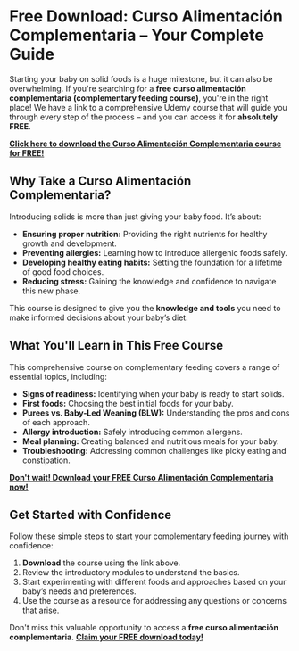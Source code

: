 # Free Download: Curso Alimentación Complementaria – Your Complete Guide

Starting your baby on solid foods is a huge milestone, but it can also be overwhelming. If you're searching for a **free curso alimentación complementaria (complementary feeding course)**, you're in the right place! We have a link to a comprehensive Udemy course that will guide you through every step of the process – and you can access it for **absolutely FREE**.

[**Click here to download the Curso Alimentación Complementaria course for FREE!**](https://udemywork.com/curso-alimentacion-complementaria)

## Why Take a Curso Alimentación Complementaria?

Introducing solids is more than just giving your baby food. It’s about:

*   **Ensuring proper nutrition:** Providing the right nutrients for healthy growth and development.
*   **Preventing allergies:** Learning how to introduce allergenic foods safely.
*   **Developing healthy eating habits:** Setting the foundation for a lifetime of good food choices.
*   **Reducing stress:** Gaining the knowledge and confidence to navigate this new phase.

This course is designed to give you the **knowledge and tools** you need to make informed decisions about your baby’s diet.

## What You'll Learn in This Free Course

This comprehensive course on complementary feeding covers a range of essential topics, including:

*   **Signs of readiness:** Identifying when your baby is ready to start solids.
*   **First foods:** Choosing the best initial foods for your baby.
*   **Purees vs. Baby-Led Weaning (BLW):** Understanding the pros and cons of each approach.
*   **Allergy introduction:** Safely introducing common allergens.
*   **Meal planning:** Creating balanced and nutritious meals for your baby.
*   **Troubleshooting:** Addressing common challenges like picky eating and constipation.

[**Don't wait! Download your FREE Curso Alimentación Complementaria now!**](https://udemywork.com/curso-alimentacion-complementaria)

## Get Started with Confidence

Follow these simple steps to start your complementary feeding journey with confidence:

1.  **Download** the course using the link above.
2.  Review the introductory modules to understand the basics.
3.  Start experimenting with different foods and approaches based on your baby’s needs and preferences.
4.  Use the course as a resource for addressing any questions or concerns that arise.

Don't miss this valuable opportunity to access a **free curso alimentación complementaria**. **[Claim your FREE download today!](https://udemywork.com/curso-alimentacion-complementaria)**

